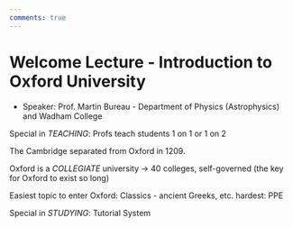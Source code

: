 ```yaml
---
comments: true
---
```


# Welcome Lecture - Introduction to Oxford University

- Speaker: Prof. Martin Bureau - Department of Physics (Astrophysics) and Wadham College

Special in *TEACHING*: Profs teach students 1 on 1 or 1 on 2

The Cambridge separated from Oxford in 1209.

Oxford is a *COLLEGIATE* university -> 40 colleges, self-governed (the key for Oxford to exist so long)

Easiest topic to enter Oxford: Classics - ancient Greeks, etc.
hardest: PPE

Special in *STUDYING*: Tutorial System
